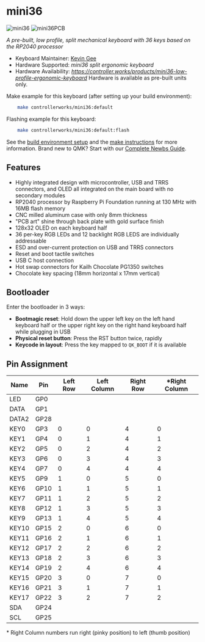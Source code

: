 # mini36

![mini36](https://i.imgur.com/xrSKhqR.png)
![mini36PCB](https://i.imgur.com/R7u1KB8.png)

*A pre-built, low profile, split mechanical keyboard with 36 keys based on the RP2040 processor*

* Keyboard Maintainer: [Kevin Gee](https://github.com/controller-works)
* Hardware Supported: *mini36 split ergonomic keyboard*
* Hardware Availability: *https://controller.works/products/mini36-low-profile-ergonomic-keyboard* Hardware is available as pre-built units only.

Make example for this keyboard (after setting up your build environment):

```sh
    make controllerworks/mini36:default
```

Flashing example for this keyboard:

```sh
    make controllerworks/mini36:default:flash
```
See the [build environment setup](https://docs.qmk.fm/#/getting_started_build_tools) and the [make instructions](https://docs.qmk.fm/#/getting_started_make_guide) for more information. Brand new to QMK? Start with our [Complete Newbs Guide](https://docs.qmk.fm/#/newbs).

## Features
- Highly integrated design with microcontroller, USB and TRRS connectors, and OLED all integrated on the main board with no secondary modules
- RP2040 processor by Raspberry Pi Foundation running at 130 MHz with 16MB flash memory
- CNC milled aluminum case with only 8mm thickness
- "PCB art" shine through back plate with gold surface finish
- 128x32 OLED on each keyboard half
- 36 per-key RGB LEDs and 12 backlight RGB LEDS are individually addressable
- ESD and over-current protection on USB and TRRS connectors
- Reset and boot tactile switches
- USB C host connection
- Hot swap connectors for Kailh Chocolate PG1350 switches
- Chocolate key spacing (18mm horizontal x 17mm vertical) 
## Bootloader

Enter the bootloader in 3 ways:

* **Bootmagic reset**: Hold down the upper left key on the left hand keyboard half or the upper right key on the right hand keyboard half while plugging in USB
* **Physical reset button**: Press the RST button twice, rapidly
* **Keycode in layout**: Press the key mapped to `QK_BOOT` if it is available

## Pin Assignment
| Name   | Pin  |  Left Row | Left Column | Right Row | *Right Column |
|--------|------|-----------|-------------|-----------|--------------|
| LED    | GP0  |           |             |           |              |
| DATA   | GP1  |           |             |           |              |
| DATA2  | GP28 |           |             |           |              |
| KEY0   | GP3  | 0         | 0           | 4         | 0            |
| KEY1   | GP4  | 0         | 1           | 4         | 1            |
| KEY2   | GP5  | 0         | 2           | 4         | 2            |
| KEY3   | GP6  | 0         | 3           | 4         | 3            |
| KEY4   | GP7  | 0         | 4           | 4         | 4            |
| KEY5   | GP9  | 1         | 0           | 5         | 0            |
| KEY6   | GP10 | 1         | 1           | 5         | 1            |
| KEY7   | GP11 | 1         | 2           | 5         | 2            |
| KEY8   | GP12 | 1         | 3           | 5         | 3            |
| KEY9   | GP13 | 1         | 4           | 5         | 4            |
| KEY10  | GP15 | 2         | 0           | 6         | 0            |
| KEY11  | GP16 | 2         | 1           | 6         | 1            |
| KEY12  | GP17 | 2         | 2           | 6         | 2            |
| KEY13  | GP18 | 2         | 3           | 6         | 3            |
| KEY14  | GP19 | 2         | 4           | 6         | 4            |
| KEY15  | GP20 | 3         | 0           | 7         | 0            |
| KEY16  | GP21 | 3         | 1           | 7         | 1            |
| KEY17  | GP22 | 3         | 2           | 7         | 2            |
| SDA    | GP24 |           |             |           |              |
| SCL    | GP25 |           |             |           |              |


\* Right Column numbers run right (pinky position) to left (thumb position)